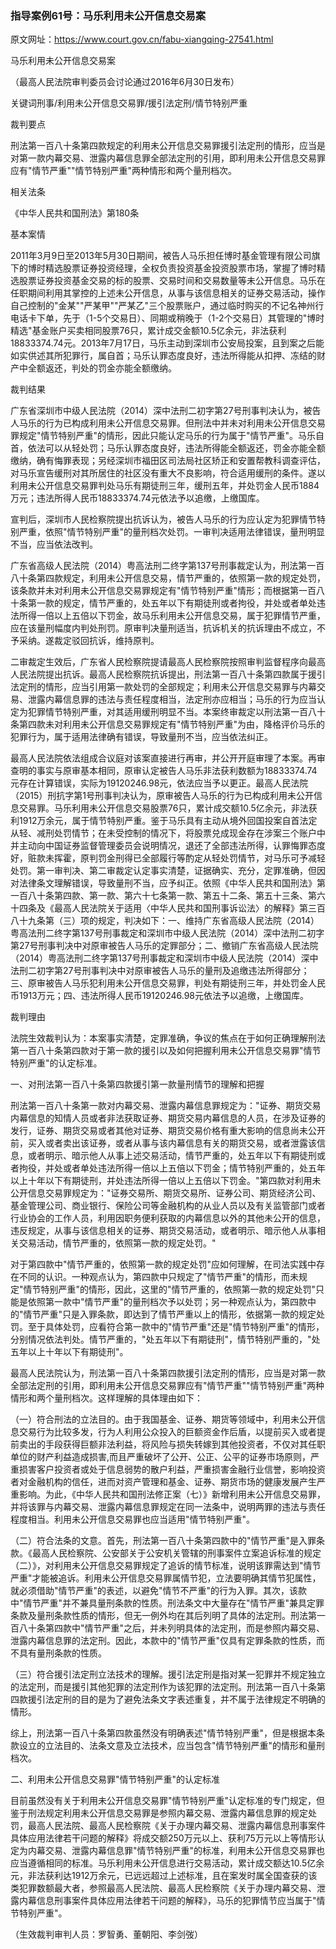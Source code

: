 ### 指导案例61号：马乐利用未公开信息交易案
原文网址：https://www.court.gov.cn/fabu-xiangqing-27541.html

马乐利用未公开信息交易案

（最高人民法院审判委员会讨论通过2016年6月30日发布）

关键词刑事/利用未公开信息交易罪/援引法定刑/情节特别严重

裁判要点

刑法第一百八十条第四款规定的利用未公开信息交易罪援引法定刑的情形，应当是对第一款内幕交易、泄露内幕信息罪全部法定刑的引用，即利用未公开信息交易罪应有"情节严重""情节特别严重"两种情形和两个量刑档次。

相关法条

《中华人民共和国刑法》第180条

基本案情

2011年3月9日至2013年5月30日期间，被告人马乐担任博时基金管理有限公司旗下的博时精选股票证券投资经理，全权负责投资基金投资股票市场，掌握了博时精选股票证券投资基金交易的标的股票、交易时间和交易数量等未公开信息。马乐在任职期间利用其掌控的上述未公开信息，从事与该信息相关的证券交易活动，操作自己控制的"金某""严某甲""严某乙"三个股票账户，通过临时购买的不记名神州行电话卡下单，先于（1-5个交易日）、同期或稍晚于（1-2个交易日）其管理的"博时精选"基金账户买卖相同股票76只，累计成交金额10.5亿余元，非法获利18833374.74元。2013年7月17日，马乐主动到深圳市公安局投案，且到案之后能如实供述其所犯罪行，属自首；马乐认罪态度良好，违法所得能从扣押、冻结的财产中全额返还，判处的罚金亦能全额缴纳。

裁判结果

广东省深圳市中级人民法院（2014）深中法刑二初字第27号刑事判决认为，被告人马乐的行为已构成利用未公开信息交易罪。但刑法中并未对利用未公开信息交易罪规定"情节特别严重"的情形，因此只能认定马乐的行为属于"情节严重"。马乐自首，依法可以从轻处罚；马乐认罪态度良好，违法所得能全额返还，罚金亦能全额缴纳，确有悔罪表现；另经深圳市福田区司法局社区矫正和安置帮教科调查评估，对马乐宣告缓刑对其所居住的社区没有重大不良影响，符合适用缓刑的条件。遂以利用未公开信息交易罪判处马乐有期徒刑三年，缓刑五年，并处罚金人民币1884万元；违法所得人民币18833374.74元依法予以追缴，上缴国库。

宣判后，深圳市人民检察院提出抗诉认为，被告人马乐的行为应认定为犯罪情节特别严重，依照"情节特别严重"的量刑档次处罚。一审判决适用法律错误，量刑明显不当，应当依法改判。

广东省高级人民法院（2014）粤高法刑二终字第137号刑事裁定认为，刑法第一百八十条第四款规定，利用未公开信息交易，情节严重的，依照第一款的规定处罚，该条款并未对利用未公开信息交易罪规定有"情节特别严重"情形；而根据第一百八十条第一款的规定，情节严重的，处五年以下有期徒刑或者拘役，并处或者单处违法所得一倍以上五倍以下罚金，故马乐利用未公开信息交易，属于犯罪情节严重，应在该量刑幅度内判处刑罚。原审判决量刑适当，抗诉机关的抗诉理由不成立，不予采纳。遂裁定驳回抗诉，维持原判。

二审裁定生效后，广东省人民检察院提请最高人民检察院按照审判监督程序向最高人民法院提出抗诉。最高人民检察院抗诉提出，刑法第一百八十条第四款属于援引法定刑的情形，应当引用第一款处罚的全部规定；利用未公开信息交易罪与内幕交易、泄露内幕信息罪的违法与责任程度相当，法定刑亦应相当；马乐的行为应当认定为犯罪情节特别严重，对其适用缓刑明显不当。本案终审裁定以刑法第一百八十条第四款未对利用未公开信息交易罪规定有"情节特别严重"为由，降格评价马乐的犯罪行为，属于适用法律确有错误，导致量刑不当，应当依法纠正。

最高人民法院依法组成合议庭对该案直接进行再审，并公开开庭审理了本案。再审查明的事实与原审基本相同，原审认定被告人马乐非法获利数额为18833374.74元存在计算错误，实际为19120246.98元，依法应当予以更正。最高人民法院（2015）刑抗字第1号刑事判决认为，原审被告人马乐的行为已构成利用未公开信息交易罪。马乐利用未公开信息交易股票76只，累计成交额10.5亿余元，非法获利1912万余元，属于情节特别严重。鉴于马乐具有主动从境外回国投案自首法定从轻、减刑处罚情节；在未受控制的情况下，将股票兑成现金存在涉案三个账户中并主动向中国证券监督管理委员会说明情况，退还了全部违法所得，认罪悔罪态度好，赃款未挥霍，原判罚金刑得已全部履行等酌定从轻处罚情节，对马乐可予减轻处罚。第一审判决、第二审裁定认定事实清楚，证据确实、充分，定罪准确，但因对法律条文理解错误，导致量刑不当，应予纠正。依照《中华人民共和国刑法》第一百八十条第四款、第一款、第六十七条第一款、第五十二条、第五十三条、第六十四条及《最高人民法院关于适用〈中华人民共和国刑事诉讼法〉的解释》第三百八十九条第（三）项的规定，判决如下：一、维持广东省高级人民法院（2014）粤高法刑二终字第137号刑事裁定和深圳市中级人民法院（2014）深中法刑二初字第27号刑事判决中对原审被告人马乐的定罪部分；二、撤销广东省高级人民法院（2014）粤高法刑二终字第137号刑事裁定和深圳市中级人民法院（2014）深中法刑二初字第27号刑事判决中对原审被告人马乐的量刑及追缴违法所得部分；三、原审被告人马乐犯利用未公开信息交易罪，判处有期徒刑三年，并处罚金人民币1913万元；四、违法所得人民币19120246.98元依法予以追缴，上缴国库。

裁判理由

法院生效裁判认为：本案事实清楚，定罪准确，争议的焦点在于如何正确理解刑法第一百八十条第四款对于第一款的援引以及如何把握利用未公开信息交易罪"情节特别严重"的认定标准。

一、对刑法第一百八十条第四款援引第一款量刑情节的理解和把握

刑法第一百八十条第一款对内幕交易、泄露内幕信息罪规定为："证券、期货交易内幕信息的知情人员或者非法获取证券、期货交易内幕信息的人员，在涉及证券的发行，证券、期货交易或者其他对证券、期货交易价格有重大影响的信息尚未公开前，买入或者卖出该证券，或者从事与该内幕信息有关的期货交易，或者泄露该信息，或者明示、暗示他人从事上述交易活动，情节严重的，处五年以下有期徒刑或者拘役，并处或者单处违法所得一倍以上五倍以下罚金；情节特别严重的，处五年以上十年以下有期徒刑，并处违法所得一倍以上五倍以下罚金。"第四款对利用未公开信息交易罪规定为："证券交易所、期货交易所、证券公司、期货经济公司、基金管理公司、商业银行、保险公司等金融机构的从业人员以及有关监管部门或者行业协会的工作人员，利用因职务便利获取的内幕信息以外的其他未公开的信息，违反规定，从事与该信息相关的证券、期货交易活动，或者明示、暗示他人从事相关交易活动，情节严重的，依照第一款的规定处罚。"

对于第四款中"情节严重的，依照第一款的规定处罚"应如何理解，在司法实践中存在不同的认识。一种观点认为，第四款中只规定了"情节严重"的情形，而未规定"情节特别严重"的情形，因此，这里的"情节严重的，依照第一款的规定处罚"只能是依照第一款中"情节严重"的量刑档次予以处罚；另一种观点认为，第四款中的"情节严重"只是入罪条款，即达到了情节严重以上的情形，依据第一款的规定处罚。至于具体处罚，应看符合第一款中的"情节严重"还是"情节特别严重"的情形，分别情况依法判处。情节严重的，"处五年以下有期徒刑"，情节特别严重的，"处五年以上十年以下有期徒刑"。

最高人民法院认为，刑法第一百八十条第四款援引法定刑的情形，应当是对第一款全部法定刑的引用，即利用未公开信息交易罪应有"情节严重""情节特别严重"两种情形和两个量刑档次。这样理解的具体理由如下：

（一）符合刑法的立法目的。由于我国基金、证券、期货等领域中，利用未公开信息交易行为比较多发，行为人利用公众投入的巨额资金作后盾，以提前买入或者提前卖出的手段获得巨额非法利益，将风险与损失转嫁到其他投资者，不仅对其任职单位的财产利益造成损害,而且严重破坏了公开、公正、公平的证券市场原则，严重损害客户投资者或处于信息弱势的散户利益，严重损害金融行业信誉，影响投资者对金融机构的信任，进而对资产管理和基金、证券、期货市场的健康发展产生严重影响。为此，《中华人民共和国刑法修正案（七）》新增利用未公开信息交易罪，并将该罪与内幕交易、泄露内幕信息罪规定在同一法条中，说明两罪的违法与责任程度相当。利用未公开信息交易罪也应当适用"情节特别严重"。

（二）符合法条的文意。首先，刑法第一百八十条第四款中的"情节严重"是入罪条款。《最高人民检察院、公安部关于公安机关管辖的刑事案件立案追诉标准的规定（二）》，对利用未公开信息交易罪规定了追诉的情节标准，说明该罪需达到"情节严重"才能被追诉。利用未公开信息交易罪属情节犯，立法要明确其情节犯属性，就必须借助"情节严重"的表述，以避免"情节不严重"的行为入罪。其次，该款中"情节严重"并不兼具量刑条款的性质。刑法条文中大量存在"情节严重"兼具定罪条款及量刑条款性质的情形，但无一例外均在其后列明了具体的法定刑。刑法第一百八十条第四款中"情节严重"之后，并未列明具体的法定刑，而是参照内幕交易、泄露内幕信息罪的法定刑。因此，本款中的"情节严重"仅具有定罪条款的性质，而不具有量刑条款的性质。

（三）符合援引法定刑立法技术的理解。援引法定刑是指对某一犯罪并不规定独立的法定刑，而是援引其他犯罪的法定刑作为该犯罪的法定刑。刑法第一百八十条第四款援引法定刑的目的是为了避免法条文字表述重复，并不属于法律规定不明确的情形。

综上，刑法第一百八十条第四款虽然没有明确表述"情节特别严重"，但是根据本条款设立的立法目的、法条文意及立法技术，应当包含"情节特别严重"的情形和量刑档次。

二、利用未公开信息交易罪"情节特别严重"的认定标准

目前虽然没有关于利用未公开信息交易罪"情节特别严重"认定标准的专门规定，但鉴于刑法规定利用未公开信息交易罪是参照内幕交易、泄露内幕信息罪的规定处罚，最高人民法院、最高人民检察院《关于办理内幕交易、泄露内幕信息刑事案件具体应用法律若干问题的解释》将成交额250万元以上、获利75万元以上等情形认定为内幕交易、泄露内幕信息罪"情节特别严重"的标准，利用未公开信息交易罪也应当遵循相同的标准。马乐利用未公开信息进行交易活动，累计成交额达10.5亿余元，非法获利达1912万余元，已远远超过上述标准，且在案发时属全国查获的该类犯罪数额最大者，参照最高人民法院、最高人民检察院《关于办理内幕交易、泄露内幕信息刑事案件具体应用法律若干问题的解释》，马乐的犯罪情节应当属于"情节特别严重"。

（生效裁判审判人员：罗智勇、董朝阳、李剑弢）
